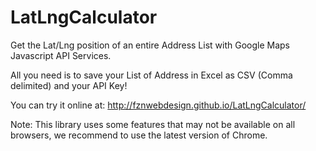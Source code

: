 LatLngCalculator
================

Get the Lat/Lng position of an entire Address List with Google Maps Javascript API Services.

All you need is to save your List of Address in Excel as CSV (Comma delimited) and your API Key!

You can try it online at: http://fznwebdesign.github.io/LatLngCalculator/

Note: This library uses some features that may not be available on all browsers, we recommend to use the latest version of Chrome.
